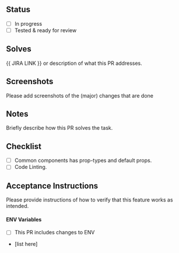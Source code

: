 ## Status

- [ ] In progress
- [ ] Tested & ready for review
      ​

## Solves

{{ JIRA LINK }} or description of what this PR addresses.

## Screenshots

Please add screenshots of the (major) changes that are done
​

## Notes

Briefly describe how this PR solves the task.

## Checklist

- [ ] Common components has prop-types and default props.
- [ ] Code Linting.

## Acceptance Instructions

Please provide instructions of how to verify that this feature works as intended.

#### ENV Variables

- [ ] This PR includes changes to ENV
- [list here]
